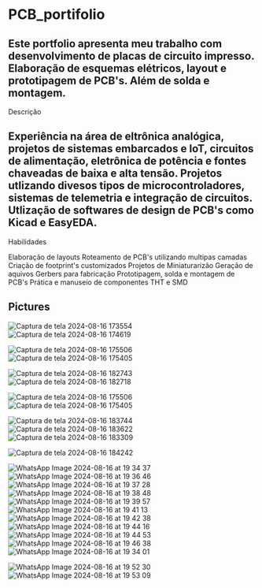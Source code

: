 # PCB_portifolio
Este portfolio apresenta meu trabalho com desenvolvimento de placas de circuito impresso. Elaboração de esquemas elétricos, layout e prototipagem de PCB's. Além de solda e montagem. 
-------------------------------------------------------------------------------------------------------------------------------------------------------------------------------------------


Descrição

Experiência na área de eltrônica analógica, projetos de sistemas embarcados e IoT, circuitos de alimentação, eletrônica de potência e fontes chaveadas de baixa e alta tensão. 
Projetos utlizando divesos tipos de microcontroladores, sistemas de telemetria e integração de circuitos.
Utlização de softwares de design de PCB's como Kicad e EasyEDA. 
-------------------------------------------------------------------------------------------------------------------------------------------------------------------------------------------


Habilidades

Elaboração de layouts 
Roteamento de PCB's utilizando multipas camadas
Criação de footprint's customizados
Projetos de Miniaturarizão 
Geração de aquivos Gerbers para fabricação
Prototipagem, solda e montagem de PCB's
Prática e manuseio de componentes THT e SMD

Pictures
-------------------------------------------------------------------------------------------------------------------------------------------------------------------------------------------


![Captura de tela 2024-08-16 173554](https://github.com/user-attachments/assets/3af94761-b3c3-42d1-b28a-50a8bef084ac) 
![Captura de tela 2024-08-16 174619](https://github.com/user-attachments/assets/5ad17991-7528-41db-b897-d3aa428fbc45)


![Captura de tela 2024-08-16 175506](https://github.com/user-attachments/assets/3e29f618-b1c2-4605-8f4c-5175ee890bc6)
![Captura de tela 2024-08-16 175405](https://github.com/user-attachments/assets/acbeab2b-bbb0-4fde-b916-36007b047829)

![Captura de tela 2024-08-16 182743](https://github.com/user-attachments/assets/327a4cc5-5a94-46b5-a899-33381bc0f4f6)
![Captura de tela 2024-08-16 182718](https://github.com/user-attachments/assets/5fc6e03f-20c7-4925-b327-52a9556e5708)

![Captura de tela 2024-08-16 175506](https://github.com/user-attachments/assets/edc51fbc-3414-41e4-83d3-fff46160cea5)
![Captura de tela 2024-08-16 175405](https://github.com/user-attachments/assets/9f0ca8a7-4fc1-42a6-9c37-5b0ce0e511cc)


![Captura de tela 2024-08-16 183744](https://github.com/user-attachments/assets/5874f9ce-2cae-436b-83c7-eae43852f054)
![Captura de tela 2024-08-16 183622](https://github.com/user-attachments/assets/148461ce-2828-4cee-b6a6-e92ed7c6eb4c)
![Captura de tela 2024-08-16 183309](https://github.com/user-attachments/assets/5d02749a-0a42-488d-b9fb-dc5821088863)

![Captura de tela 2024-08-16 184242](https://github.com/user-attachments/assets/a815cf0c-269e-465e-b64d-51170ace1531)




![WhatsApp Image 2024-08-16 at 19 34 37](https://github.com/user-attachments/assets/95ee2c20-bab3-42df-b460-1fa8bf3a55fa)
![WhatsApp Image 2024-08-16 at 19 36 46](https://github.com/user-attachments/assets/86020a66-7065-4066-8416-29c65dd06773)
![WhatsApp Image 2024-08-16 at 19 37 28](https://github.com/user-attachments/assets/ebf54583-5c66-4c58-b20d-be8bb9dd879c)
![WhatsApp Image 2024-08-16 at 19 38 48](https://github.com/user-attachments/assets/a727afcf-74a4-499b-aac9-f9d5d353b687)
![WhatsApp Image 2024-08-16 at 19 39 57](https://github.com/user-attachments/assets/0527b5e6-4b79-455d-a062-0e51b1fde3f2)
![WhatsApp Image 2024-08-16 at 19 41 13](https://github.com/user-attachments/assets/3d5fb0f2-55e9-49ae-baa9-dd743cae0b4e)
![WhatsApp Image 2024-08-16 at 19 42 38](https://github.com/user-attachments/assets/eff0860e-447b-465f-b214-b5d8ec4cfdd8)
![WhatsApp Image 2024-08-16 at 19 44 16](https://github.com/user-attachments/assets/92bd720e-b8ac-4b2f-a611-810930c2da78)
![WhatsApp Image 2024-08-16 at 19 44 53](https://github.com/user-attachments/assets/341c3c68-54cb-4b12-983b-1668bf8288e9)
![WhatsApp Image 2024-08-16 at 19 46 38](https://github.com/user-attachments/assets/67040238-c036-4865-ad66-435ba7f2ca0c)
![WhatsApp Image 2024-08-16 at 19 34 01](https://github.com/user-attachments/assets/0467d72b-cade-4815-887f-4020e71d1c49)

![WhatsApp Image 2024-08-16 at 19 52 30](https://github.com/user-attachments/assets/28f35cae-0ec1-44eb-bd20-55a1c66c6cc2)
![WhatsApp Image 2024-08-16 at 19 53 09](https://github.com/user-attachments/assets/d07f06b4-1bae-4a01-b56f-f7b0f49461d2)

